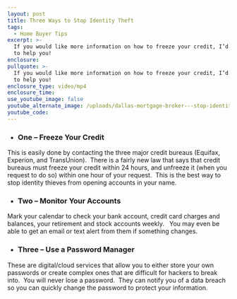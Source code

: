 ```yaml
---
layout: post
title: Three Ways to Stop Identity Theft
tags:
  - Home Buyer Tips
excerpt: >-
  If you would like more information on how to freeze your credit, I’d be happy
  to help you!
enclosure:
pullquote: >-
  If you would like more information on how to freeze your credit, I’d be happy
  to help you!
enclosure_type: video/mp4
enclosure_time:
use_youtube_image: false
youtube_alternate_image: /uploads/dallas-mortgage-broker---stop-identity-theft.png
youtube_code:
---
```


* ### One – Freeze Your Credit

This is easily done by contacting the three major credit bureaus (Equifax, Experion, and TransUnion).&nbsp; There is a fairly new law that says that credit bureaus must freeze your credit within 24 hours, and unfreeze it (when you request to do so) within one hour of your request.&nbsp; This is the best way to stop identity thieves from opening accounts in your name.

* ### Two – Monitor Your Accounts

Mark your calendar to check your bank account, credit card charges and balances, your retirement and stock accounts weekly. &nbsp; You may even be able to get an email or text alert from them if something changes.

* ### Three – Use a Password Manager

These are digital/cloud services that allow you to either store your own passwords or create complex ones that are difficult for hackers to break into.&nbsp; You will never lose a password.&nbsp; They can notify you of a data breach so you can quickly change the password to protect your information.